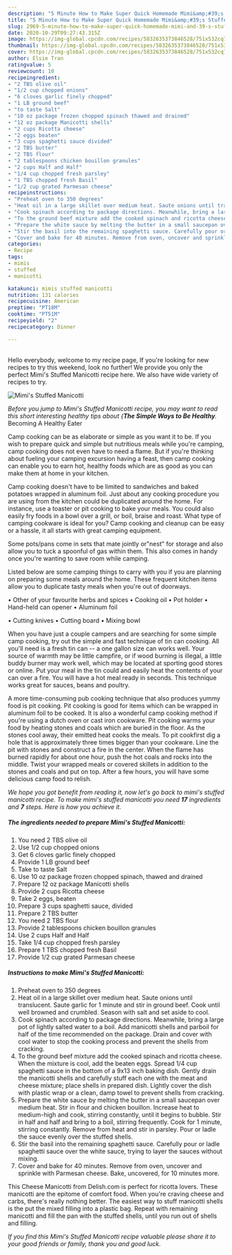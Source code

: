 ```yaml
---
description: "5 Minute How to Make Super Quick Homemade Mimi&amp;#39;s Stuffed Manicotti"
title: "5 Minute How to Make Super Quick Homemade Mimi&amp;#39;s Stuffed Manicotti"
slug: 2969-5-minute-how-to-make-super-quick-homemade-mimi-and-39-s-stuffed-manicotti
date: 2020-10-29T09:27:43.315Z
image: https://img-global.cpcdn.com/recipes/5832635373846528/751x532cq70/mimis-stuffed-manicotti-recipe-main-photo.jpg
thumbnail: https://img-global.cpcdn.com/recipes/5832635373846528/751x532cq70/mimis-stuffed-manicotti-recipe-main-photo.jpg
cover: https://img-global.cpcdn.com/recipes/5832635373846528/751x532cq70/mimis-stuffed-manicotti-recipe-main-photo.jpg
author: Elsie Tran
ratingvalue: 5
reviewcount: 10
recipeingredient:
- "2 TBS olive oil"
- "1/2 cup chopped onions"
- "6 cloves garlic finely chopped"
- "1 LB ground beef"
- "to taste Salt"
- "10 oz package frozen chopped spinach thawed and drained"
- "12 oz package Manicotti shells"
- "2 cups Ricotta cheese"
- "2 eggs beaten"
- "3 cups spaghetti sauce divided"
- "2 TBS butter"
- "2 TBS flour"
- "2 tablespoons chicken bouillon granules"
- "2 cups Half and Half"
- "1/4 cup chopped fresh parsley"
- "1 TBS chopped fresh Basil"
- "1/2 cup grated Parmesan cheese"
recipeinstructions:
- "Preheat oven to 350 degrees"
- "Heat oil in a large skillet over medium heat. Saute onions until translucent. Saute garlic for 1 minute and stir in ground beef. Cook until well browned and crumbled. Season with salt and set aside to cool."
- "Cook spinach according to package directions. Meanwhile, bring a large pot of lightly salted water to a boil. Add manicotti shells and parboil for half of the time recommended on the package. Drain and cover with cool water to stop the cooking process and prevent the shells from cracking."
- "To the ground beef mixture add the cooked spinach and ricotta cheese. When the mixture is cool, add the beaten eggs. Spread 1/4 cup spaghetti sauce in the bottom of a 9x13 inch baking dish. Gently drain the manicotti shells and carefully stuff each one with the meat and cheese mixture; place shells in prepared dish. Lightly cover the dish with plastic wrap or a clean, damp towel to prevent shells from cracking."
- "Prepare the white sauce by melting the butter in a small saucepan over medium heat. Stir in flour and chicken bouillon. Increase heat to medium-high and cook, stirring constantly, until it begins to bubble. Stir in half and half and bring to a boil, stirring frequently. Cook for 1 minute, stirring constantly. Remove from heat and stir in parsley. Pour or ladle the sauce evenly over the stuffed shells."
- "Stir the basil into the remaining spaghetti sauce. Carefully pour or ladle spaghetti sauce over the white sauce, trying to layer the sauces without mixing."
- "Cover and bake for 40 minutes. Remove from oven, uncover and sprinkle with Parmesan cheese. Bake, uncovered, for 10 minutes more."
categories:
- Recipe
tags:
- mimis
- stuffed
- manicotti

katakunci: mimis stuffed manicotti 
nutrition: 131 calories
recipecuisine: American
preptime: "PT18M"
cooktime: "PT51M"
recipeyield: "2"
recipecategory: Dinner

---
```

<br>
Hello everybody, welcome to my recipe page, If you're looking for new recipes to try this weekend, look no further! We provide you only the perfect Mimi&#39;s Stuffed Manicotti recipe here. We also have wide variety of recipes to try.
<br>


![Mimi&#39;s Stuffed Manicotti](https://img-global.cpcdn.com/recipes/5832635373846528/751x532cq70/mimis-stuffed-manicotti-recipe-main-photo.jpg)

<i>Before you jump to Mimi&#39;s Stuffed Manicotti recipe, you may want to read this short interesting healthy tips about {<strong>The Simple Ways to Be Healthy</strong>.</i>
Becoming A Healthy Eater

    
Camp cooking can be as elaborate or simple as you want it to be. If you wish to prepare quick and simple but nutritious meals while you're camping, camp cooking does not even have to need a flame. But if you're thinking about fueling your camping excursion having a feast, then camp cooking can enable you to earn hot, healthy foods which are as good as you can make them at home in your kitchen.

Camp cooking doesn't have to be limited to sandwiches and baked potatoes wrapped in aluminum foil.  Just about any cooking procedure you are using from the kitchen could be duplicated around the home. For instance, use a toaster or pit cooking to bake your meals. You could also easily fry foods in a bowl over a grill, or boil, braise and roast. What type of camping cookware is ideal for you? Camp cooking and cleanup can be easy or a hassle, it all starts with great camping equipment.

Some pots/pans come in sets that mate jointly or"nest" for storage and also allow you to tuck a spoonful of gas within them. This also comes in handy once you're wanting to save room while camping.

Listed below are some camping things to carry with you if you are planning on preparing some meals around the home. These frequent kitchen items allow you to duplicate tasty meals when you're out of doorways.


• Other of your favourite herbs and spices
• Cooking oil
• Pot holder
• Hand-held can opener
• Aluminum foil

• Cutting knives
• Cutting board
• Mixing bowl


When you have just a couple campers and are searching for some simple camp cooking, try out the simple and fast technique of tin can cooking. All you'll need is a fresh tin can -- a one gallon size can works well. Your source of warmth may be little campfire, or if wood burning is illegal, a little buddy burner may work well, which may be located at sporting good stores or online. Put your meal in the tin could and easily heat the contents of your can over a fire. You will have a hot meal ready in seconds.  This technique works great for sauces, beans and poultry.

A more time-consuming pub cooking technique that also produces yummy food is pit cooking. Pit cooking is good for items which can be wrapped in aluminum foil to be cooked.  It is also a wonderful camp cooking method if you're using a dutch oven or cast iron cookware. Pit cooking warms your food by heating stones and coals which are buried in the floor. As the stones cool away, their emitted heat cooks the meals. To pit cookfirst dig a hole that is approximately three times bigger than your cookware. Line the pit with stones and construct a fire in the center. When the flame has burned rapidly for about one hour, push the hot coals and rocks into the middle. Twist your wrapped meals or covered skillets in addition to the stones and coals and put on top. After a few hours, you will have some delicious camp food to relish.


<i>We hope you got benefit from reading it, now let's go back to mimi&#39;s stuffed manicotti recipe. To make mimi&#39;s stuffed manicotti you need <strong>17</strong> ingredients and <strong>7</strong> steps. Here is how you achieve it.
</i>

##### The ingredients needed to prepare Mimi&#39;s Stuffed Manicotti:

1. You need 2 TBS olive oil
1. Use 1/2 cup chopped onions
1. Get 6 cloves garlic finely chopped
1. Provide 1 LB ground beef
1. Take to taste Salt
1. Use 10 oz package frozen chopped spinach, thawed and drained
1. Prepare 12 oz package Manicotti shells
1. Provide 2 cups Ricotta cheese
1. Take 2 eggs, beaten
1. Prepare 3 cups spaghetti sauce, divided
1. Prepare 2 TBS butter
1. You need 2 TBS flour
1. Provide 2 tablespoons chicken bouillon granules
1. Use 2 cups Half and Half
1. Take 1/4 cup chopped fresh parsley
1. Prepare 1 TBS chopped fresh Basil
1. Provide 1/2 cup grated Parmesan cheese


##### Instructions to make Mimi&#39;s Stuffed Manicotti:

1. Preheat oven to 350 degrees
1. Heat oil in a large skillet over medium heat. Saute onions until translucent. Saute garlic for 1 minute and stir in ground beef. Cook until well browned and crumbled. Season with salt and set aside to cool.
1. Cook spinach according to package directions. Meanwhile, bring a large pot of lightly salted water to a boil. Add manicotti shells and parboil for half of the time recommended on the package. Drain and cover with cool water to stop the cooking process and prevent the shells from cracking.
1. To the ground beef mixture add the cooked spinach and ricotta cheese. When the mixture is cool, add the beaten eggs. Spread 1/4 cup spaghetti sauce in the bottom of a 9x13 inch baking dish. Gently drain the manicotti shells and carefully stuff each one with the meat and cheese mixture; place shells in prepared dish. Lightly cover the dish with plastic wrap or a clean, damp towel to prevent shells from cracking.
1. Prepare the white sauce by melting the butter in a small saucepan over medium heat. Stir in flour and chicken bouillon. Increase heat to medium-high and cook, stirring constantly, until it begins to bubble. Stir in half and half and bring to a boil, stirring frequently. Cook for 1 minute, stirring constantly. Remove from heat and stir in parsley. Pour or ladle the sauce evenly over the stuffed shells.
1. Stir the basil into the remaining spaghetti sauce. Carefully pour or ladle spaghetti sauce over the white sauce, trying to layer the sauces without mixing.
1. Cover and bake for 40 minutes. Remove from oven, uncover and sprinkle with Parmesan cheese. Bake, uncovered, for 10 minutes more.


This Cheese Manicotti from Delish.com is perfect for ricotta lovers. These manicotti are the epitome of comfort food. When you&#39;re craving cheese and carbs, there&#39;s really nothing better. The easiest way to stuff manicotti shells is the put the mixed filling into a plastic bag. Repeat with remaining manicotti and fill the pan with the stuffed shells, until you run out of shells and filling. 

<i>If you find this Mimi&#39;s Stuffed Manicotti recipe valuable please share it to your good friends or family, thank you and good luck.</i>
